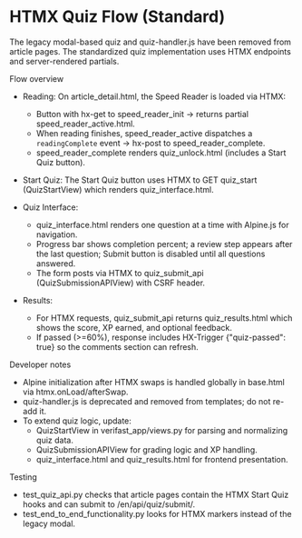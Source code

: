 # HTMX Quiz Flow (Standard)

The legacy modal-based quiz and quiz-handler.js have been removed from article pages. The standardized quiz implementation uses HTMX endpoints and server-rendered partials.

Flow overview
- Reading: On article_detail.html, the Speed Reader is loaded via HTMX:
  - Button with hx-get to speed_reader_init -> returns partial speed_reader_active.html.
  - When reading finishes, speed_reader_active dispatches a `readingComplete` event -> hx-post to speed_reader_complete.
  - speed_reader_complete renders quiz_unlock.html (includes a Start Quiz button).

- Start Quiz: The Start Quiz button uses HTMX to GET quiz_start (QuizStartView) which renders quiz_interface.html.

- Quiz Interface:
  - quiz_interface.html renders one question at a time with Alpine.js for navigation.
  - Progress bar shows completion percent; a review step appears after the last question; Submit button is disabled until all questions answered.
  - The form posts via HTMX to quiz_submit_api (QuizSubmissionAPIView) with CSRF header.

- Results:
  - For HTMX requests, quiz_submit_api returns quiz_results.html which shows the score, XP earned, and optional feedback.
  - If passed (>=60%), response includes HX-Trigger {"quiz-passed": true} so the comments section can refresh.

Developer notes
- Alpine initialization after HTMX swaps is handled globally in base.html via htmx.onLoad/afterSwap.
- quiz-handler.js is deprecated and removed from templates; do not re-add it.
- To extend quiz logic, update:
  - QuizStartView in verifast_app/views.py for parsing and normalizing quiz data.
  - QuizSubmissionAPIView for grading logic and XP handling.
  - quiz_interface.html and quiz_results.html for frontend presentation.

Testing
- test_quiz_api.py checks that article pages contain the HTMX Start Quiz hooks and can submit to /en/api/quiz/submit/.
- test_end_to_end_functionality.py looks for HTMX markers instead of the legacy modal.
